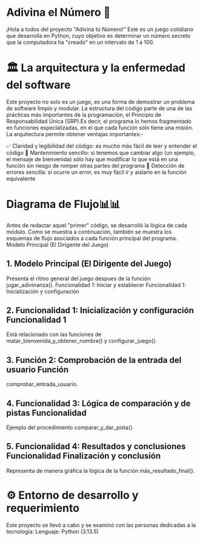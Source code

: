 # Adivina el Número 🎲
¡Hola a todos del proyecto "Adivina tú Número!" Este es un juego cotidiano que desarrolla en Python, cuyo objetivo es determinar un número secreto que la computadora ha "creado" en un intervalo de 1 a 100.

# 🏛️ La arquitectura y la enfermedad del software
Este proyecto no solo es un juego, es una forma de demostrar un problema de software limpio y modular. La estructura del código parte de una de las prácticas más importantes de la programación, el Principio de Responsabilidad Única (SRP).Es decir, el programa lo hemos fragmentado en funciones especializadas, en el que cada función sólo tiene una misión. La arquitectura permite obtener ventajas importantes:-

✅ Claridad y legibilidad del código: es mucho más fácil de leer y entender el código
🔧 Mantenimiento sencillo: si tenemos que cambiar algo (un ejemplo, el mensaje de bienvenida) sólo hay que modificar lo que está en una función sin riesgo de romper otras partes del programa
🐞 Detección de errores sencilla: si ocurre un error, es muy fácil ir y aislarlo en la función equivalente
 # Diagrama de Flujo📊📊
Antes de redactar aquel "primer" código, se desarrolló la lógica de cada módulo. Como se muestra a continuación, también se muestra los esquemas de flujo asociados a cada función principal del programa. Modelo Principal (El Dirigente del Juego)

## 1. Modelo Principal (El Dirigente del Juego)
Presenta el ritmo general del juego despues de la función jugar_adivinanza(). Funcionalidad 1: Iniciar y establecer Funcionalidad 1: Inicialización y configuración

## 2. Funcionalidad 1: Inicialización y configuración Funcionalidad 1
Está relacionado con las funciones de matar_bienvenida_y_obtener_nombre() y configurar_juego().

## 3. Función 2: Comprobación de la entrada del usuario Función
comprobar_entrada_usuario.

## 4. Funcionalidad 3: Lógica de comparación y de pistas Funcionalidad
Ejemplo del procedimiento comparar_y_dar_pista().

## 5. Funcionalidad 4: Resultados y conclusiones Funcionalidad Finalización y conclusión
Representa de manera gráfica la lógica de la función más_resultado_final().

# ⚙️ Entorno de desarrollo y requerimiento
Este proyecto se llevó a cabo y se examinó con las personas dedicadas a la tecnología: Lenguaje: Python (3.13.5)
